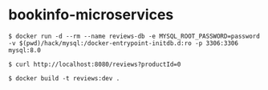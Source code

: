 # bookinfo-microservices

```
$ docker run -d --rm --name reviews-db -e MYSQL_ROOT_PASSWORD=password -v $(pwd)/hack/mysql:/docker-entrypoint-initdb.d:ro -p 3306:3306 mysql:8.0
```

```
$ curl http://localhost:8080/reviews?productId=0
```

```
$ docker build -t reviews:dev .
```

